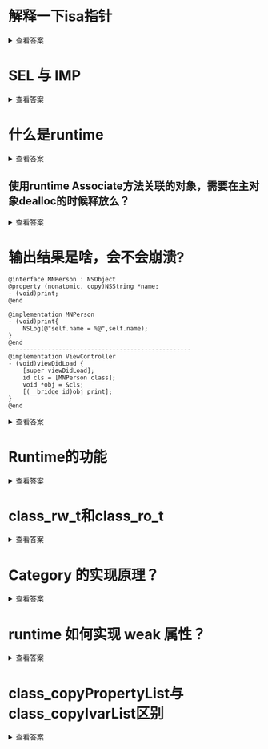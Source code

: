 # 解释一下isa指针

<details>
<summary>查看答案</summary>

 `isa`其实指向一个类的结构体，类结构体包含类的方法列表，属性列表，协议列表等。实例对象`isa`指向类对象，类对象的`isa`指向父类对象，父类对象的`isa` 指向根类对象，根类对象`isa`指向自己。

</details>

# SEL 与 IMP

<details>
<summary>查看答案</summary>

 `SEL`指代的方法的名称，`IMP`指代方法的具体实现。 

</details>

# 什么是runtime

<details>
<summary>查看答案</summary>

 `Runtime`是`OC`的运行时机制，主要时消息转发，对于`OC`来说，只有在运行时才能知道调用的函数。 

</details>

## 使用runtime Associate方法关联的对象，需要在主对象dealloc的时候释放么？

<details>
<summary>查看答案</summary>

 不管是在`ARC`还是`MRC`中关联的对象都不需要在主对象`delloc`时候释放，因为关联的对象释放的比较晚，会在`NSObject`调用`dealloc`方法中进行释放。 

</details>

# 输出结果是啥，会不会崩溃?

```objc
@interface MNPerson : NSObject
@property (nonatomic, copy)NSString *name;
- (void)print;
@end

@implementation MNPerson
- (void)print{
    NSLog(@"self.name = %@",self.name);
}
@end
---------------------------------------------------
@implementation ViewController
- (void)viewDidLoad {
    [super viewDidLoad];
    id cls = [MNPerson class];
    void *obj = &cls;
    [(__bridge id)obj print];
}
@end
```

<details>
<summary>查看答案</summary>

 输出结果为`self.name = <ViewController: 0x7fe667608ae0>`，不会崩溃。 

</details>

# Runtime的功能

<details>
<summary>查看答案</summary>

- 发送消息
- 交换方法
- 动态添加方法
- 关联属性
- 字典转模型

</details>

# class_rw_t和class_ro_t

<details>
<summary>查看答案</summary>

`class_rw_t`

- `class_ro_t`
- 协议protocols
- 方法methods
- 属性propertys

`class_ro_t`

- 类名
- ivar成员变量
- 协议protocols
- 属性propertys
- 方法列表method_list

</details>

# Category 的实现原理？

<details>
<summary>查看答案</summary>

 `Category`其实是一个`Category_t`的结构体，在运行时通过倒序的方法添加到原方法列表。所以分类的方法优先于原类的方法，分类的方法优先级取决于编译顺序。

</details>

# runtime 如何实现 weak 属性？

<details>
<summary>查看答案</summary>

  其实系统的内部维护着一个`weak`的`hashMap`,通过内存地址作为`key`，`weak`指针作为`value`，当对象的引用计数为0就会释放。

- 初始化时候，调用`objc_initWeak`创建一个`weak`指针指向对象内存地址
- 添加引用调用`objc_storeWeak() `。
- 当释放时候，会通过对象内存地址便利`weak`的`hashMap`，释放所有该对象的`weak`指针。

</details>

# class_copyPropertyList与class_copyIvarList区别

<details>
<summary>查看答案</summary>

- `class_copyPropertyList`只返回了对象`@property`声明的属性
- `class_copyIvarList`不仅返回对象`@property`的属性还包括了对象的实例变量。

</details>
